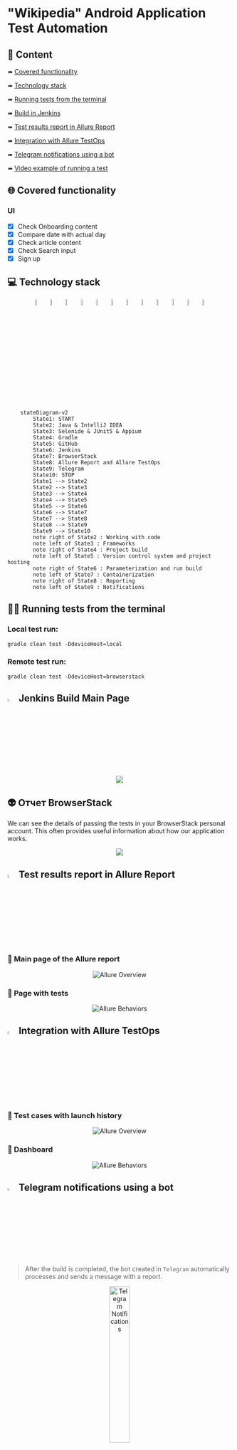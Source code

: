 # "Wikipedia" Android Application Test Automation

## :page_with_curl:         Content

➠ [Covered functionality](#globe_with_meridians-covered-functionality)

➠ [Technology stack](#computer-technology-stack)

➠ [Running tests from the terminal](#technologist-running-tests-from-the-terminal)

➠ [Build in Jenkins](#-jenkins-build-main-page)

➠ [Test results report in Allure Report](#-test-results-report-in-allure-report)

➠ [Integration with Allure TestOps](#-integration-with-allure-testops)

➠ [Telegram notifications using a bot](#-telegram-notifications-using-a-bot)

➠ [Video example of running a test](#-video-example-of-running-a-test)
## <a name="globe_with_meridians-covered-functionality"></a>:globe_with_meridians: Covered functionality

### UI

- [x] Check Onboarding content
- [x] Compare date with actual day
- [x] Check article content
- [x] Check Search input
- [x] Sign up

## :computer: Technology stack

<p align="center">
<img width="6%" title="IntelliJ IDEA" src="images/logo/Intelij_IDEA.svg">
<img width="6%" title="Java" src="images/logo/Java.svg">
<img width="6%" title="JUnit5" src="images/logo/JUnit5.svg">
<img width="6%" title="Selenide" src="images/logo/Selenide.svg">
<img width="6%" title="Gradle" src="images/logo/Gradle.svg">
<img width="6%" title="GitHub" src="images/logo/GitHub.svg">
<img width="6%" title="Jenkins" src="images/logo/Jenkins.svg">
<img width="6%" title="BrowserStack" src="images/logo/browserstack.svg">
<img width="6%" title="Appium" src="images/logo/appium.svg">
<img width="6%" title="Allure Report" src="images/logo/Allure_Report.svg">
<img width="6%" title="Allure TestOps" src="images/logo/alluretestops.svg">
<img width="6%" title="Telegram" src="images/logo/Telegram.svg">
</p>

```mermaid        
    stateDiagram-v2
        State1: START
        State2: Java & IntelliJ IDEA
        State3: Selenide & JUnit5 & Appium
        State4: Gradle
        State5: GitHub
        State6: Jenkins
        State7: BrowserStack
        State8: Allure Report and Allure TestOps
        State9: Telegram
        State10: STOP
        State1 --> State2
        State2 --> State3
        State3 --> State4
        State4 --> State5
        State5 --> State6
        State6 --> State7
        State7 --> State8
        State8 --> State9
        State9 --> State10
        note right of State2 : Working with code
        note left of State3 : Frameworks
        note right of State4 : Project build
        note left of State5 : Version control system and project hosting
        note right of State6 : Parameterization and run build
        note left of State7 : Containerization
        note right of State8 : Reporting
        note left of State9 : Notifications
```

## :technologist: Running tests from the terminal

### Local test run:

```
gradle clean test -DdeviceHost=local
```

### Remote test run:

```
gradle clean test -DdeviceHost=browserstack
```

## <img width="4%" title="Jenkins" src="images/logo/Jenkins.svg"> Jenkins Build Main Page

<p align="center">
  <img src="images/screenshots/JenkinsMain.jpg">
</p>

## 👽 Отчет BrowserStack
We can see the details of passing the tests in your BrowserStack personal account. This often provides useful information about how our application works.
<p align="center">
  <img src="images/screenshots/browserstack.jpg">
</p>

## <img width="4%" title="Allure Report" src="images/logo/Allure_Report.svg"> Test results report in Allure Report

### :pushpin: Main page of the Allure report

<p align="center">
<img title="Allure Overview" src="images/screenshots/mainAllureR.jpg">
</p>

### :pushpin: Page with tests


<p align="center">
<img title="Allure Behaviors" src="images/screenshots/testCasesAR.jpg">
</p>


## <img width="4%" title="Allure TestOps" src="images/logo/alluretestops.svg"> Integration with Allure TestOps

### :pushpin: Test cases with launch history

<p align="center">
<img title="Allure Overview" src="images/screenshots/testCasesTO.jpg">
</p>

### :pushpin: Dashboard


<p align="center">
<img title="Allure Behaviors" src="images/screenshots/dashBoardTO.jpg">
</p>


## <img width="4%" title="Telegram" src="images/logo/Telegram.svg"> Telegram notifications using a bot

> After the build is completed, the bot created in <code>Telegram</code> automatically processes and sends a message with a report.
<p align="center">
<img width="30%"  title="Telegram Notifications" src="images/screenshots/telegramBot.jpg">
</p>

## :film_projector: Video example of running a test

> A video is attached to each test in the report. One of these videos is shown below. In this test case we checked sign up
<p align="center">
  <img title="Video" src="images/gif/bbf5a47f161a9f03eead5ef5fef16323ae502642.gif">
</p>

<a target="_blank" href="https://t.me/YuriyMqa">t.me/dmitrishin13</a>
